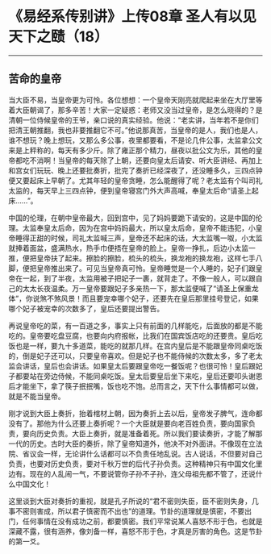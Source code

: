 # 《易经系传别讲》上传08章 圣人有以见天下之赜（18）

------

## 苦命的皇帝

当大臣不易，当皇帝更为可怜。各位想想：一个皇帝天刚亮就爬起来坐在大厅里等着大臣朝谒了，那多辛苦！大家一定疑惑：老师又没当过皇帝，是怎么晓得的？是清朝一位侍候皇帝的王爷，亲口说的真实经验。他说：“老实讲，当年若不是你们把清王朝推翻，我也非要推翻它不可。”他说那真苦，当皇帝的是人，我们也是人，谁不想玩？晚上想玩，又那么多公事，夜里都要看，不是论几件公事，太监拿公文来是上秤称的，每天有多少斤。除了雍正那个精力，昼夜以批公文为乐，其他的皇帝都吃不消啊！当皇帝的每天除了上朝，还要向皇太后请安、听大臣讲经、再加上和宫女们玩玩、晚上还要批奏折，批完了奏折已经深夜了，还没睡多久，三四点钟便又要起床上早朝了。尤其年轻的皇帝贪睡，怎么能醒得了呢？老太监有个叫司礼太监的，每天早上三四点钟，便到皇帝寝宫门外大声高喊，奉皇太后命“请圣上起床……”。

中国的伦理，在朝中皇帝最大，回到宫中，见了妈妈要跪下请安的，这是中国的伦理。太监奉皇太后命，因为在宫中妈妈最大，所以皇太后命，皇帝不能违犯，小皇帝睡得正甜的时候，司礼太监喊三声，皇帝还不起床的话，大太监嘴一呶，小太监就捧着面盆，盛满热水，热手巾便捂在皇帝的脸上。皇帝一挣扎，后边小太监一推，便把皇帝扶了起来。擦脸的擦脸，梳头的梳头，换龙袍的换龙袍，这样七手八脚，便把皇帝推出来了。可见当皇帝真可怜。皇帝睡觉是一个人睡的，妃子们跟皇帝在一起，到了半夜，太监用被子把妃子一裹，就背走了。不像一般人，可以跟自己的太太长夜温柔。万一皇帝要跟妃子多亲热一下，那太监便喊了“请圣上保重龙体”，你说煞不煞风景！而且要宠幸哪个妃子，还要先在皇后那里挂号登记，如果哪个妃子被宠幸的次数多了，皇后还要提出警告。

再说皇帝吃的菜，有一百道之多，事实上只有前面的几样能吃，后面放的都是不能吃的。皇帝要吃盘豆腐，也要向内府报帐，比我们在国宾饭店吃的还要贵。皇后吃饭也是一样，要九十多道菜，能吃的就那几样。在宫内皇后是不能跟皇帝同桌吃饭的，倒是妃子还可以，只要皇帝喜欢。但是妃子也不能侍候的次数太多，多了老太监会讲话，皇后也会讲话。如果皇太后要跟皇帝吃一餐饭呢？也很可怜！皇后跟妃子都要站在旁边侍候，不能同桌吃饭。皇太后要皇后坐下来吃，皇后还要叩头谢恩后才能坐下，拿了筷子抿抿嘴，饭也吃不饱。总而言之，天下什么事情都可以做，就是不能当皇帝。

刚才说到大臣上奏折，抬着棺材上朝，因为奏折上去以后，皇帝发子脾气，连命都没有了。那他为什么还要上奏折呢？一个大臣就是要向老百姓负责，要向国家负责，要向历史负责。大臣上奏折，就是准备着死。所以我们要读奏折，才能了解那一代的历史。古时大臣的奏折，除了皇帝知道外，他决不对外面讲。不像现在立法院、省议会一样，无论讲什么话都可以不负责任地乱说。古人说话，不但要对自己负责，也要对历史负责，要对千秋万世的后代子孙负责。这种精神只有中国文化里边有。现在的人乱闹一气，不要说管你子孙不子孙，连父母祖先都不管了，还说什么中国文化！

这里谈到大臣对奏折的重视，就是孔子所说的“君不密则失臣，臣不密则失身，几事不密则害成，所以君子慎密而不出也”的道理。节卦的道理就是慎密，不要出门，任何事情在没有成功之前，都要慎密。我们平常说某人喜怒不形于色，也就是深藏不露，很有涵养，像刘备一样，喜怒不形于色，才真是厉害的角色。这是节卦的第一爻。